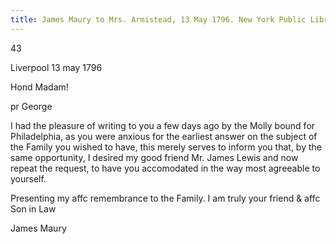 ```yaml
---
title: James Maury to Mrs. Armistead, 13 May 1796. New York Public Library
---
```


43

Liverpool 13 may 1796

Hond Madam!

pr George

I had the pleasure of writing to you a few days ago by the Molly bound for Philadelphia, as you were anxious for the earliest answer on the subject of the Family you wished to have, this merely serves to inform you that, by the same opportunity, I desired my good friend Mr. James Lewis and now repeat the request, to have you accomodated in the way most agreeable to yourself. 

Presenting my affc remembrance to the Family. I am truly your friend & affc Son in Law

James Maury